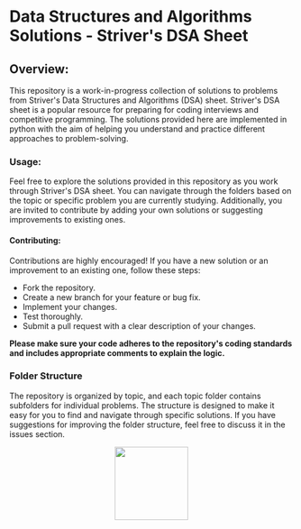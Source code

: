 <h1>Data Structures and Algorithms Solutions - Striver's DSA Sheet</h1>

<h2>Overview:</h2>
<p>This repository is a work-in-progress collection of solutions to problems from Striver's Data Structures and Algorithms (DSA) sheet. Striver's DSA sheet is a popular resource for preparing for coding interviews and competitive programming. The solutions provided here are implemented in python with the aim of helping you understand and practice different approaches to problem-solving.</p>

<h3>Usage:</h3>
<p>Feel free to explore the solutions provided in this repository as you work through Striver's DSA sheet. You can navigate through the folders based on the topic or specific problem you are currently studying. Additionally, you are invited to contribute by adding your own solutions or suggesting improvements to existing ones.</p>

<h4>Contributing:</h4>
<p>Contributions are highly encouraged! If you have a new solution or an improvement to an existing one, follow these steps:</p>
<ul>
  <li>Fork the repository.</li>
  <li>Create a new branch for your feature or bug fix.</li>
  <li>Implement your changes.</li>
  <li>Test thoroughly.</li>
  <li>Submit a pull request with a clear description of your changes.</li>
</ul>
<p><strong>Please make sure your code adheres to the repository's coding standards and includes appropriate comments to explain the logic.</strong></p>

<h3>Folder Structure</h3>
<p>The repository is organized by topic, and each topic folder contains subfolders for individual problems. The structure is designed to make it easy for you to find and navigate through specific solutions. If you have suggestions for improving the folder structure, feel free to discuss it in the issues section.</p>
<div align="center">
  <img src="https://media4.giphy.com/media/fwbZnTftCXVocKzfxR/200.webp?cid=ecf05e479eulmvsv70s5esvv0nfsqvep5zoob9jdm64sc87k&ep=v1_gifs_search&rid=200.webp&ct=g" width="130"/>
</div>

